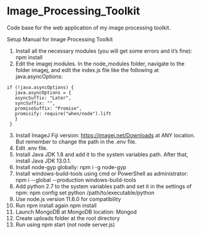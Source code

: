 # Image_Processing_Toolkit
Code base for the web application of my image processing toolkit.

Setup Manual for Image Processing Toolkit
1. Install all the necessary modules (you will get some errors and it’s fine):
npm install
2. Edit the imagej modules. In the node_modules folder, navigate to the folder imagej, and
edit the index.js file like the following at java.asyncOptions:

```
if (!java.asyncOptions) {
   java.asyncOptions = {
   asyncSuffix: "Later",
   syncSuffix: "",
   promiseSuffix: "Promise",
   promisify: require("when/node").lift
   }
 }
 ```
 
3. Install ImageJ Fiji version: https://imagej.net/Downloads at ANY location. But remember
to change the path in the .env file.
4. Edit .env file.
5. Install Java JDK 1.8 and add it to the system variables path. After that, install Java JDK
13.0.1.
6. Install node-gyp globally:
npm i -g node-gyp
7. Install windows-build-tools using cmd or PowerShell as administrator:
npm i --global --production windows-build-tools
8. Add python 2.7 to the system variables path and set it in the settings of npm:
npm config set python /path/to/executable/python
9. Use node.js version 11.6.0 for compatibility
10. Run npm install again
npm install
11. Launch MongoDB at MongoDB location:
Mongod
12. Create uploads folder at the root directory
13. Run using npm start (not node server.js)
